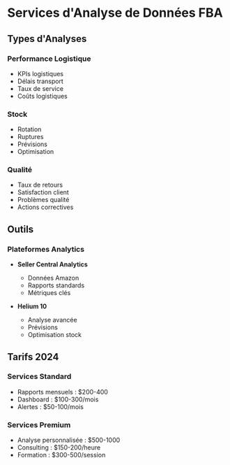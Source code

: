 # Services d'Analyse de Données FBA

## Types d'Analyses
### Performance Logistique
- KPIs logistiques
- Délais transport
- Taux de service
- Coûts logistiques

### Stock
- Rotation
- Ruptures
- Prévisions
- Optimisation

### Qualité
- Taux de retours
- Satisfaction client
- Problèmes qualité
- Actions correctives

## Outils
### Plateformes Analytics
- **Seller Central Analytics**
  * Données Amazon
  * Rapports standards
  * Métriques clés

- **Helium 10**
  * Analyse avancée
  * Prévisions
  * Optimisation stock

## Tarifs 2024
### Services Standard
- Rapports mensuels : $200-400
- Dashboard : $100-300/mois
- Alertes : $50-100/mois

### Services Premium
- Analyse personnalisée : $500-1000
- Consulting : $150-200/heure
- Formation : $300-500/session 